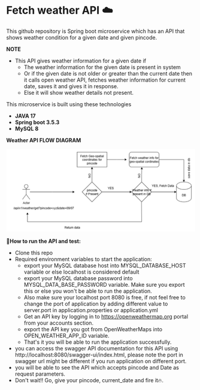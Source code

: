 # Fetch weather API ☁️
This github repository is Spring boot microservice which has an API
that shows weather condition for a given date and given pincode.

**NOTE**
+ This API gives weather information for a given date if 
  + The weather information for the given date is present in system
  + Or if the given date is not older or greater than the current date then it calls open weather API, fetches weather information 
    for current date, saves it and gives it in response. 
  + Else it will show weather details not present.

This microservice is built using these technologies
+ **JAVA 17**
+ **Spring boot 3.5.3**
+ **MySQL 8**

**Weather API FLOW DIAGRAM**

![Weather-info-service flow](src/main/resources/flow_diagram.png)

🚀**How to run the API and test:**
+ Clone this repo
+ Required environment variables to start the application:
  + export your MySQL database host into MYSQL_DATABASE_HOST variable or else localhost is considered default
  + export your MySQL database password into MYSQL_DATA_BASE_PASSWORD variable. Make sure you export this or else you 
    won't be able to run the application.
  + Also make sure your localhost port 8080 is free, if not feel free to change the port of application by adding different value to server.port in application.properties or application.yml
  + Get an API key by logging in to https://openweathermap.org portal from your accounts section.
  + export the API key you got from OpenWeatherMaps into OPEN_WEATHER_APP_ID variable.
  + That's it you will be able to run the application successfully.
+ you can access the swagger API documentation for this API using http://localhost:8080/swagger-ui/index.html, please note the port in swagger url might be different if you run application on different port.
+ you will be able to see the API which accepts pincode and Date as request parameters.
+ Don't wait!! Go, give your pincode, current_date and fire it🔥.